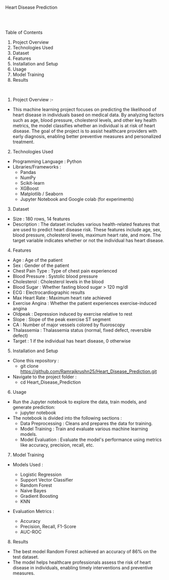 Heart Disease Prediction

<br><br>

Table of Contents

1. Project Overview
2. Technologies Used
3. Dataset
4. Features
5. Installation and Setup
6. Usage
7. Model Training
8. Results

<br>

1. Project Overview :-
- This machine learning project focuses on predicting the likelihood of heart disease in individuals based on medical data. By analyzing factors such as age, blood pressure, cholesterol levels, and other key health metrics, the model classifies whether an individual is at risk of heart disease. The goal of the project is to assist healthcare providers with early diagnosis, enabling better preventive measures and personalized treatment.


2. Technologies Used
- Programming Language : Python
- Libraries/Frameworks :
  - Pandas
  - NumPy
  - Scikit-learn
  - XGBoost
  - Matplotlib / Seaborn
  - Jupyter Notebook and Google colab (for experiments)


3. Dataset
- Size : 180 rows, 14 features
- Description : The dataset includes various health-related features that are used to predict heart disease risk. These features include age, sex, blood pressure, cholesterol levels, maximum heart rate, and more. The target variable indicates whether or not the individual has heart disease.


4. Features
- Age : Age of the patient
- Sex : Gender of the patient
- Chest Pain Type : Type of chest pain experienced
- Blood Pressure : Systolic blood pressure
- Cholesterol : Cholesterol levels in the blood
- Blood Sugar : Whether fasting blood sugar > 120 mg/dl
- ECG : Electrocardiographic results
- Max Heart Rate : Maximum heart rate achieved
- Exercise Angina : Whether the patient experiences exercise-induced angina
- Oldpeak : Depression induced by exercise relative to rest
- Slope : Slope of the peak exercise ST segment
- CA : Number of major vessels colored by fluoroscopy
- Thalassemia : Thalassemia status (normal, fixed defect, reversible defect)
- Target : 1 if the individual has heart disease, 0 otherwise

5. Installation and Setup
- Clone this repository :
  - git clone https://github.com/Ramrajkrushn25/Heart_Disease_Prediction.git
- Navigate to the project folder :
  - cd Heart_Disease_Prediction


6. Usage
- Run the Jupyter notebook to explore the data, train models, and generate prediction:
  -  jupyter notebook
- The notebook is divided into the following sections :
  - Data Preprocessing : Cleans and prepares the data for training.
  - Model Training : Train and evaluate various machine learning models.
  - Model Evaluation : Evaluate the model's performance using metrics like accuracy, precision, recall, etc.


7. Model Training
- Models Used :
  - Logistic Regression
  - Support Vector Classifier
  - Random Forest
  - Naive Bayes
  - Gradient Boosting
  - KNN
 
- Evaluation Metrics :
  - Accuracy
  - Precision, Recall, F1-Score
  - AUC-ROC


8. Results
- The best model Random Forest achieved an accuracy of 86% on the test dataset.
- The model helps healthcare professionals assess the risk of heart disease in individuals, enabling timely interventions and preventive measures.
